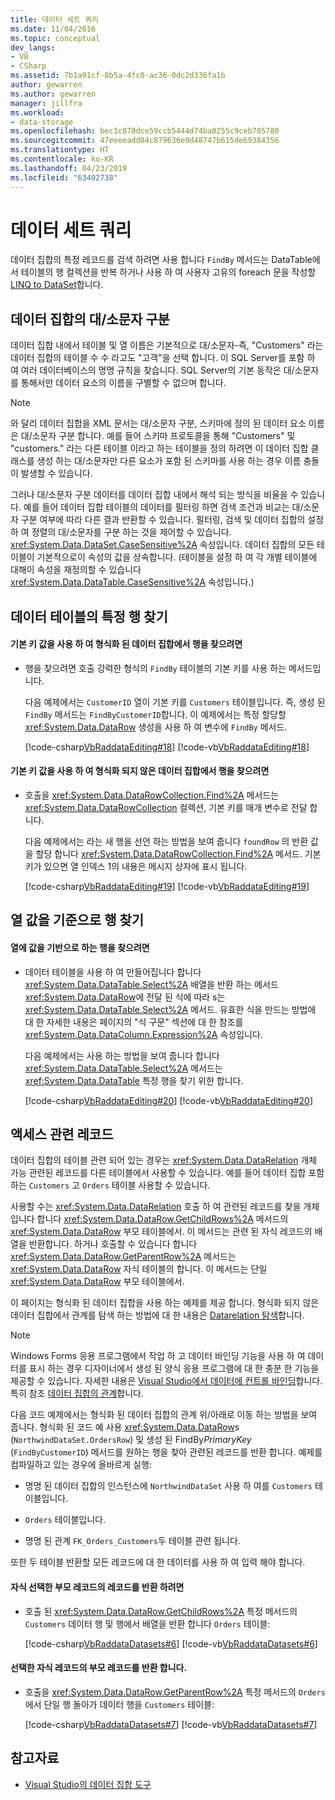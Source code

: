 ```yaml
---
title: 데이터 세트 쿼리
ms.date: 11/04/2016
ms.topic: conceptual
dev_langs:
- VB
- CSharp
ms.assetid: 7b1a91cf-8b5a-4fc0-ac36-0dc2d336fa1b
author: gewarren
ms.author: gewarren
manager: jillfra
ms.workload:
- data-storage
ms.openlocfilehash: bec1c878dce59ccb5444d74ba0255c9ceb705780
ms.sourcegitcommit: 47eeeeadd84c879636e9d48747b615de69384356
ms.translationtype: HT
ms.contentlocale: ko-KR
ms.lasthandoff: 04/23/2019
ms.locfileid: "63402738"
---
```

# <a name="query-datasets"></a>데이터 세트 쿼리
데이터 집합의 특정 레코드를 검색 하려면 사용 합니다 `FindBy` 메서드는 DataTable에서 테이블의 행 컬렉션을 반복 하거나 사용 하 여 사용자 고유의 foreach 문을 작성할 [LINQ to DataSet](/dotnet/framework/data/adonet/linq-to-dataset)합니다.

## <a name="dataset-case-sensitivity"></a>데이터 집합의 대/소문자 구분
데이터 집합 내에서 테이블 및 열 이름은 기본적으로 대/소문자-즉, "Customers" 라는 데이터 집합의 테이블 수 수 라고도 "고객"을 선택 합니다. 이 SQL Server를 포함 하 여 여러 데이터베이스의 명명 규칙을 찾습니다. SQL Server의 기본 동작은 대/소문자를 통해서만 데이터 요소의 이름을 구별할 수 없으며 합니다.

> [!NOTE]
> 와 달리 데이터 집합을 XML 문서는 대/소문자 구분, 스키마에 정의 된 데이터 요소 이름은 대/소문자 구분 합니다. 예를 들어 스키마 프로토콜을 통해 "Customers" 및 "customers." 라는 다른 테이블 이라고 하는 테이블을 정의 하려면 이 데이터 집합 클래스를 생성 하는 대/소문자만 다른 요소가 포함 된 스키마를 사용 하는 경우 이름 충돌이 발생할 수 있습니다.

그러나 대/소문자 구분 데이터를 데이터 집합 내에서 해석 되는 방식을 비율을 수 있습니다. 예를 들어 데이터 집합 테이블의 데이터를 필터링 하면 검색 조건과 비교는 대/소문자 구분 여부에 따라 다른 결과 반환할 수 있습니다. 필터링, 검색 및 데이터 집합의 설정 하 여 정렬의 대/소문자를 구분 하는 것을 제어할 수 있습니다. <xref:System.Data.DataSet.CaseSensitive%2A> 속성입니다. 데이터 집합의 모든 테이블이 기본적으로이 속성의 값을 상속합니다. (테이블을 설정 하 여 각 개별 테이블에 대해이 속성을 재정의할 수 있습니다 <xref:System.Data.DataTable.CaseSensitive%2A> 속성입니다.)

## <a name="locate-a-specific-row-in-a-data-table"></a>데이터 테이블의 특정 행 찾기

#### <a name="to-find-a-row-in-a-typed-dataset-with-a-primary-key-value"></a>기본 키 값을 사용 하 여 형식화 된 데이터 집합에서 행을 찾으려면

- 행을 찾으려면 호출 강력한 형식의 `FindBy` 테이블의 기본 키를 사용 하는 메서드입니다.

     다음 예제에서는 `CustomerID` 열이 기본 키를 `Customers` 테이블입니다. 즉, 생성 된 `FindBy` 메서드는 `FindByCustomerID`합니다. 이 예제에서는 특정 할당할 <xref:System.Data.DataRow> 생성을 사용 하 여 변수에 `FindBy` 메서드.

     [!code-csharp[VbRaddataEditing#18](../data-tools/codesnippet/CSharp/query-datasets_1.cs)]
     [!code-vb[VbRaddataEditing#18](../data-tools/codesnippet/VisualBasic/query-datasets_1.vb)]

#### <a name="to-find-a-row-in-an-untyped-dataset-with-a-primary-key-value"></a>기본 키 값을 사용 하 여 형식화 되지 않은 데이터 집합에서 행을 찾으려면

- 호출을 <xref:System.Data.DataRowCollection.Find%2A> 메서드는 <xref:System.Data.DataRowCollection> 컬렉션, 기본 키를 매개 변수로 전달 합니다.

     다음 예제에서는 라는 새 행을 선언 하는 방법을 보여 줍니다 `foundRow` 의 반환 값을 할당 합니다 <xref:System.Data.DataRowCollection.Find%2A> 메서드. 기본 키가 있으면 열 인덱스 1의 내용은 메시지 상자에 표시 됩니다.

     [!code-csharp[VbRaddataEditing#19](../data-tools/codesnippet/CSharp/query-datasets_2.cs)]
     [!code-vb[VbRaddataEditing#19](../data-tools/codesnippet/VisualBasic/query-datasets_2.vb)]

## <a name="find-rows-by-column-values"></a>열 값을 기준으로 행 찾기

#### <a name="to-find-rows-based-on-the-values-in-any-column"></a>열에 값을 기반으로 하는 행을 찾으려면

- 데이터 테이블을 사용 하 여 만들어집니다 합니다 <xref:System.Data.DataTable.Select%2A> 배열을 반환 하는 메서드 <xref:System.Data.DataRow>에 전달 된 식에 따라 s는 <xref:System.Data.DataTable.Select%2A> 메서드. 유효한 식을 만드는 방법에 대 한 자세한 내용은 페이지의 "식 구문" 섹션에 대 한 참조를 <xref:System.Data.DataColumn.Expression%2A> 속성입니다.

     다음 예제에서는 사용 하는 방법을 보여 줍니다 합니다 <xref:System.Data.DataTable.Select%2A> 메서드는 <xref:System.Data.DataTable> 특정 행을 찾기 위한 합니다.

     [!code-csharp[VbRaddataEditing#20](../data-tools/codesnippet/CSharp/query-datasets_3.cs)]
     [!code-vb[VbRaddataEditing#20](../data-tools/codesnippet/VisualBasic/query-datasets_3.vb)]

## <a name="access-related-records"></a>액세스 관련 레코드
데이터 집합의 테이블 관련 되어 있는 경우는 <xref:System.Data.DataRelation> 개체 가능 관련된 레코드를 다른 테이블에서 사용할 수 있습니다. 예를 들어 데이터 집합 포함 하는 `Customers` 고 `Orders` 테이블 사용할 수 있습니다.

사용할 수는 <xref:System.Data.DataRelation> 호출 하 여 관련된 레코드를 찾을 개체입니다 합니다 <xref:System.Data.DataRow.GetChildRows%2A> 메서드의 <xref:System.Data.DataRow> 부모 테이블에서. 이 메서드는 관련 된 자식 레코드의 배열을 반환합니다. 하거나 호출할 수 있습니다 합니다 <xref:System.Data.DataRow.GetParentRow%2A> 메서드는 <xref:System.Data.DataRow> 자식 테이블의 합니다. 이 메서드는 단일 <xref:System.Data.DataRow> 부모 테이블에서.

이 페이지는 형식화 된 데이터 집합을 사용 하는 예제를 제공 합니다. 형식화 되지 않은 데이터 집합에서 관계를 탐색 하는 방법에 대 한 내용은 [Datarelation 탐색](/dotnet/framework/data/adonet/dataset-datatable-dataview/navigating-datarelations)합니다.

> [!NOTE]
> Windows Forms 응용 프로그램에서 작업 하 고 데이터 바인딩 기능을 사용 하 여 데이터를 표시 하는 경우 디자이너에서 생성 된 양식 응용 프로그램에 대 한 충분 한 기능을 제공할 수 있습니다. 자세한 내용은 [Visual Studio에서 데이터에 컨트롤 바인딩](../data-tools/bind-controls-to-data-in-visual-studio.md)합니다. 특히 참조 [데이터 집합의 관계](relationships-in-datasets.md)합니다.

다음 코드 예제에서는 형식화 된 데이터 집합의 관계 위/아래로 이동 하는 방법을 보여 줍니다. 형식화 된 코드 예 사용 <xref:System.Data.DataRow>s (`NorthwindDataSet.OrdersRow`) 및 생성 된 FindBy*PrimaryKey* (`FindByCustomerID`) 메서드를 원하는 행을 찾아 관련된 레코드를 반환 합니다. 예제를 컴파일하고 있는 경우에 올바르게 실행:

- 명명 된 데이터 집합의 인스턴스에 `NorthwindDataSet` 사용 하 여를 `Customers` 테이블입니다.

- `Orders` 테이블입니다.

- 명명 된 관계 `FK_Orders_Customers`두 테이블 관련 됩니다.

또한 두 테이블 반환할 모든 레코드에 대 한 데이터를 사용 하 여 입력 해야 합니다.

#### <a name="to-return-the-child-records-of-a-selected-parent-record"></a>자식 선택한 부모 레코드의 레코드를 반환 하려면

- 호출 된 <xref:System.Data.DataRow.GetChildRows%2A> 특정 메서드의 `Customers` 데이터 행 및 행에서 배열을 반환 합니다 `Orders` 테이블:

     [!code-csharp[VbRaddataDatasets#6](../data-tools/codesnippet/CSharp/query-datasets_4.cs)]
     [!code-vb[VbRaddataDatasets#6](../data-tools/codesnippet/VisualBasic/query-datasets_4.vb)]

#### <a name="to-return-the-parent-record-of-a-selected-child-record"></a>선택한 자식 레코드의 부모 레코드를 반환 합니다.

- 호출을 <xref:System.Data.DataRow.GetParentRow%2A> 특정 메서드의 `Orders` 에서 단일 행 돌아가 데이터 행을 `Customers` 테이블:

     [!code-csharp[VbRaddataDatasets#7](../data-tools/codesnippet/CSharp/query-datasets_5.cs)]
     [!code-vb[VbRaddataDatasets#7](../data-tools/codesnippet/VisualBasic/query-datasets_5.vb)]

## <a name="see-also"></a>참고자료

- [Visual Studio의 데이터 집합 도구](../data-tools/dataset-tools-in-visual-studio.md)